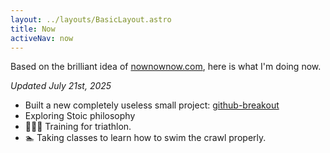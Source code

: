 ```yaml
---
layout: ../layouts/BasicLayout.astro
title: Now
activeNav: now
---
```


Based on the brilliant idea of [nownownow.com](https://nownownow.com/), here is what I'm doing now.

_Updated July 21st, 2025_

- Built a new completely useless small project: [github-breakout](/projects/github-breakout/)
- Exploring Stoic philosophy
- 🚴🏃‍♂️ Training for triathlon.
- 🏊 Taking classes to learn how to swim the crawl properly.
